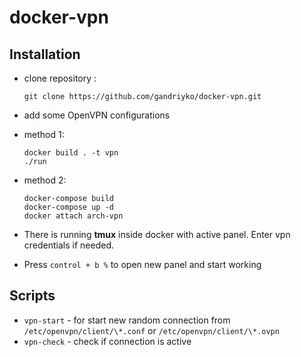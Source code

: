 # docker-vpn

Installation
----------------------------------

 * clone repository :

       git clone https://github.com/gandriyko/docker-vpn.git

 * add some OpenVPN configurations
 * method 1:
    
       docker build . -t vpn
       ./run

 * method 2:
     
       docker-compose build
       docker-compose up -d
       docker attach arch-vpn
 * There is running **tmux** inside docker with active panel. Enter vpn credentials if needed.
 * Press `control + b %` to open new panel and start working

Scripts 
----------------------------------
  * `vpn-start` - for start new random connection from `/etc/openvpn/client/\*.conf` or `/etc/openvpn/client/\*.ovpn`
  * `vpn-check` - check if connection is active